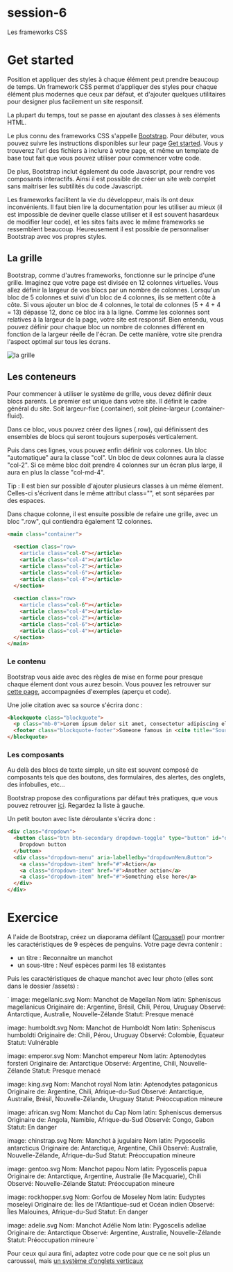 # session-6

Les frameworks CSS

# Get started

Position et appliquer des styles à chaque élément peut prendre beaucoup de temps. Un framework CSS permet d'appliquer des styles pour chaque élément plus modernes que ceux par défaut, et d'ajouter quelques utilitaires pour designer plus facilement un site responsif.

La plupart du temps, tout se passe en ajoutant des classes à ses éléments HTML.

Le plus connu des frameworks CSS s'appelle [Bootstrap](https://getbootstrap.com/). Pour débuter, vous pouvez suivre les instructions disponibles sur leur page [Get started](https://getbootstrap.com/docs/4.0/getting-started/introduction/). Vous y trouverez l'url des fichiers à inclure à votre page, et même un template de base tout fait que vous pouvez utiliser pour commencer votre code.

De plus, Bootstrap inclut également du code Javascript, pour rendre vos composants interactifs. Ainsi il est possible de créer un site web complet sans maitriser les subtilités du code Javascript.

Les frameworks facilitent la vie du développeur, mais ils ont deux inconvénients. Il faut bien lire la documentation pour les utiliser au mieux (il est impossible de deviner quelle classe utiliser et il est souvent hasardeux de modifier leur code), et les sites faits avec le même frameworks se ressemblent beaucoup. Heureusement il est possible de personnaliser Bootstrap avec vos propres styles.

## La grille

Bootstrap, comme d'autres frameworks, fonctionne sur le principe d'une grille. Imaginez que votre page est divisée en 12 colonnes virtuelles. Vous allez définir la largeur de vos blocs par un nombre de colonnes. Lorsqu'un bloc de 5 colonnes et suivi d'un bloc de 4 colonnes, ils se mettent côte à côte. Si vous ajouter un bloc de 4 colonnes, le total de colonnes (5 + 4 + 4 = 13) dépasse 12, donc ce bloc ira à la ligne. Comme les colonnes sont relatives à la largeur de la page, votre site est responsif. Bien entendu, vous pouvez définir pour chaque bloc un nombre de colonnes différent en fonction de la largeur réelle de l'écran. De cette manière, votre site prendra l'aspect optimal sur tous les écrans.

![la grille](http://www.geeksforgeeks.org/wp-content/uploads/boot.png)

## Les conteneurs

Pour commencer à utiliser le système de grille, vous devez définir deux blocs parents. Le premier est unique dans votre site. Il définit le cadre général du site. Soit largeur-fixe (.container), soit pleine-largeur (.container-fluid).

Dans ce bloc, vous pouvez créer des lignes (.row), qui définissent des ensembles de blocs qui seront toujours superposés verticalement.

Puis dans ces lignes, vous pouvez enfin définir vos colonnes. Un bloc "automatique" aura la classe "col". Un bloc de deux colonnes aura la classe "col-2". Si ce même bloc doit prendre 4 colonnes sur un écran plus large, il aura en plus la classe "col-md-4".

Tip : Il est bien sur possible d'ajouter plusieurs classes à un même élement. Celles-ci s'écrivent dans le même attribut class="", et sont séparées par des espaces.

Dans chaque colonne, il est ensuite possible de refaire une grille, avec un bloc ".row", qui contiendra également 12 colonnes.

```html
<main class="container">
  
  <section class="row>
    <article class="col-6"></article>
    <article class="col-4"></article>
    <article class="col-2"></article>
    <article class="col-6"></article>
    <article class="col-4"></article>
  </section>
  
  <section class="row>
    <article class="col-6"></article>
    <article class="col-4"></article>
    <article class="col-2"></article>
    <article class="col-6"></article>
    <article class="col-4"></article>
  </section>
</main>
```

### Le contenu

Bootstrap vous aide avec des règles de mise en forme pour presque chaque élement dont vous aurez besoin. Vous pouvez les retrouver sur [cette page](https://getbootstrap.com/docs/4.0/content/reboot/), accompagnées d'exemples (aperçu et code).

Une jolie citation avec sa source s'écrira donc : 

```html
<blockquote class="blockquote">
  <p class="mb-0">Lorem ipsum dolor sit amet, consectetur adipiscing elit. Integer posuere erat a ante.</p>
  <footer class="blockquote-footer">Someone famous in <cite title="Source Title">Source Title</cite></footer>
</blockquote>
```

### Les composants

Au delà des blocs de texte simple, un site est souvent composé de composants tels que des boutons, des formulaires, des alertes, des onglets, des infobulles, etc...

Bootstrap propose des configurations par défaut très pratiques, que vous pouvez retrouver [ici](https://getbootstrap.com/docs/4.0/components/buttons/). Regardez la liste à gauche.

Un petit bouton avec liste déroulante s'écrira donc : 

```html
<div class="dropdown">
  <button class="btn btn-secondary dropdown-toggle" type="button" id="dropdownMenuButton" data-toggle="dropdown" aria-haspopup="true" aria-expanded="false">
    Dropdown button
  </button>
  <div class="dropdown-menu" aria-labelledby="dropdownMenuButton">
    <a class="dropdown-item" href="#">Action</a>
    <a class="dropdown-item" href="#">Another action</a>
    <a class="dropdown-item" href="#">Something else here</a>
  </div>
</div>
```
# Exercice

A l'aide de Bootstrap, créez un diaporama défilant ([Caroussel](https://getbootstrap.com/docs/4.0/components/carousel/)) pour montrer les caractéristiques de 9 espèces de penguins. Votre page devra contenir : 

- un titre : Reconnaitre un manchot
- un sous-titre : Neuf espèces parmi les 18 existantes

Puis les caractéristiques de chaque manchot avec leur photo (elles sont dans le dossier /assets) : 

`
image: megellanic.svg
Nom: Manchot de Magellan
Nom latin: Spheniscus magellanicus
Originaire de: Argentine, Brésil, Chili, Pérou, Uruguay
Observé: Antarctique, Australie, Nouvelle-Zélande
Statut: Presque menacé

image: humboldt.svg
Nom: Manchot de Humboldt
Nom latin: Spheniscus humboldti
Originaire de: Chili, Pérou, Uruguay
Observé: Colombie, Équateur
Statut: Vulnérable

image: emperor.svg
Nom: Manchot empereur
Nom latin: Aptenodytes forsteri
Originaire de: Antarctique
Observé: Argentine, Chili, Nouvelle-Zélande
Statut: Presque menacé

image: king.svg
Nom: Manchot royal
Nom latin: Aptenodytes patagonicus
Originaire de: Argentine, Chili, Afrique-du-Sud
Observé: Antarctique, Australie, Brésil, Nouvelle-Zélande, Uruguay
Statut: Préoccupation mineure

image: african.svg
Nom: Manchot du Cap
Nom latin: Spheniscus demersus
Originaire de: Angola, Namibie, Afrique-du-Sud
Observé: Congo, Gabon
Statut: En danger

image: chinstrap.svg
Nom: Manchot à jugulaire
Nom latin: Pygoscelis antarcticus
Originaire de: Antarctique, Argentine, Chili
Observé: Australie, Nouvelle-Zélande, Afrique-du-Sud
Statut: Préoccupation mineure

image: gentoo.svg
Nom: Manchot papou
Nom latin: Pygoscelis papua
Originaire de: Antarctique, Argentine, Australie (île Macquarie), Chili
Observé: Nouvelle-Zélande
Statut: Préoccupation mineure

image: rockhopper.svg
Nom: Gorfou de Moseley
Nom latin: Eudyptes moseleyi
Originaire de: Îles de l'Atlantique-sud et Océan indien
Observé: Îles Malouines, Afrique-du-Sud
Statut: En danger

image: adelie.svg
Nom: Manchot Adélie
Nom latin: Pygoscelis adeliae
Originaire de: Antarctique
Observé: Argentine, Australie, Nouvelle-Zélande
Statut: Préoccupation mineure
`

Pour ceux qui aura fini, adaptez votre code pour que ce ne soit plus un caroussel, mais [un système d'onglets verticaux](https://getbootstrap.com/docs/4.0/components/navs/#javascript-behavior)
